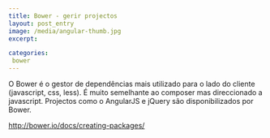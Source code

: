 ```yaml
---
title: Bower - gerir projectos
layout: post_entry
image: /media/angular-thumb.jpg
excerpt: 

categories:
 bower
---
```


O Bower é o gestor de dependências mais utilizado para o lado do cliente (javascript, css, less). É muito semelhante ao composer mas direccionado a javascript. Projectos como o AngularJS e jQuery são disponibilizados por Bower.


http://bower.io/docs/creating-packages/